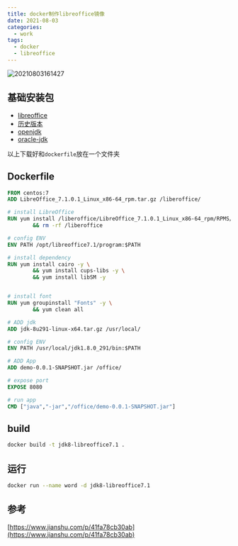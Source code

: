```yaml
---
title: docker制作libreoffice镜像
date: 2021-08-03
categories:
  - work
tags:
  - docker
  - libreoffice
---
```



![20210803161427](https://cdn.jsdelivr.net/gh/qbmzc/images/2021/20210803161427.jpg)

<!-- more -->

## 基础安装包

- [libreoffice](https://www.libreofficechina.org/)
- [历史版本](https://downloadarchive.documentfoundation.org/libreoffice/old/)
- [openjdk](https://mirrors.tuna.tsinghua.edu.cn/AdoptOpenJDK/8/jdk/x64/linux/)
- [oracle-jdk](https://www.oracle.com/cn/java/technologies/javase/javase-jdk8-downloads.html)

以上下载好和`dockerfile`放在一个文件夹

## Dockerfile

```dockerfile
FROM centos:7
ADD LibreOffice_7.1.0.1_Linux_x86-64_rpm.tar.gz /liberoffice/

# install LibreOffice
RUN yum install /liberoffice/LibreOffice_7.1.0.1_Linux_x86-64_rpm/RPMS/* -y \
        && rm -rf /liberoffice

# config ENV
ENV PATH /opt/libreoffice7.1/program:$PATH

# install dependency
RUN yum install cairo -y \
        && yum install cups-libs -y \
        && yum install libSM -y


# install font 
RUN yum groupinstall "Fonts" -y \
        && yum clean all

# ADD jdk
ADD jdk-8u291-linux-x64.tar.gz /usr/local/

# config ENV
ENV PATH /usr/local/jdk1.8.0_291/bin:$PATH

# ADD App
ADD demo-0.0.1-SNAPSHOT.jar /office/

# expose port
EXPOSE 8080

# run app
CMD ["java","-jar","/office/demo-0.0.1-SNAPSHOT.jar"]
```

## build

```bash
docker build -t jdk8-libreoffice7.1 .
```

## 运行

```bash
docker run --name word -d jdk8-libreoffice7.1
```

## 参考

[https://www.jianshu.com/p/41fa78cb30ab](https://www.jianshu.com/p/41fa78cb30ab)